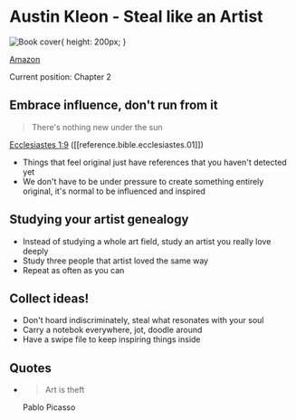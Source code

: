 
# Austin Kleon - Steal like an Artist

![Book cover](https://images-na.ssl-images-amazon.com/images/I/51QsfJKU3SL._SY498_BO1,204,203,200_.jpg){ height: 200px; }

[Amazon](https://www.amazon.co.jp/dp/1523516321)

Current position: Chapter 2

## Embrace influence, don't run from it
> There's nothing new under the sun

[Ecclesiastes 1:9](https://www.biblegateway.com/passage/?search=ecclesiastes+1%3A9&version=ESV) ([[reference.bible.ecclesiastes.01]])

- Things that feel original just have references that you haven't detected yet
- We don't have to be under pressure to create something entirely original, it's normal to be influenced and inspired

## Studying your artist genealogy
- Instead of studying a whole art field, study an artist you really love deeply
- Study three people that artist loved the same way
- Repeat as often as you can

## Collect ideas!
- Don't hoard indiscriminately, steal what resonates with your soul
- Carry a notebok everywhere, jot, doodle around
- Have a swipe file to keep inspiring things inside


## Quotes

- > Art is theft

  Pablo Picasso
